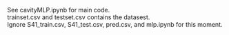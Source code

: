 See cavityMLP.ipynb for main code.  
trainset.csv and testset.csv contains the datasest.  
Ignore S41_train.csv, S41_test.csv, pred.csv, and mlp.ipynb for this moment.  
